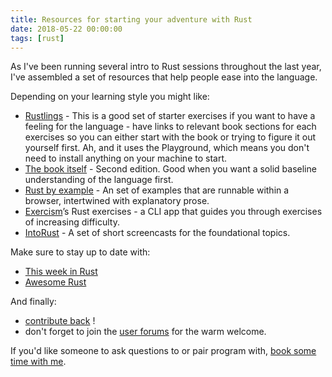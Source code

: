 ```yaml
---
title: Resources for starting your adventure with Rust
date: 2018-05-22 00:00:00
tags: [rust]
---
```


As I've been running several intro to Rust sessions throughout the last year, I've assembled a set of resources that help people ease into the language.

Depending on your learning style you might like:

- [Rustlings](https://github.com/rustlings/rustlings) - This is a good set of starter exercises if you want to have a feeling for the language - have links to relevant book sections for each exercises so you can either start with the book or trying to figure it out yourself first. Ah, and it uses the Playground, which means you don't need to install anything on your machine to start.
- [The book itself](https://doc.rust-lang.org/stable/book/second-edition/index.html) - Second edition. Good when you want a solid baseline understanding of the language first.
- [Rust by example](https://doc.rust-lang.org/stable/rust-by-example/) - An set of examples that are runnable within a browser, intertwined with explanatory prose.
- [Exercism](http://exercism.io/)’s Rust exercises - a CLI app that guides you through exercises of increasing difficulty.
- [IntoRust](http://intorust.com/) - A set of short screencasts for the foundational topics.

Make sure to stay up to date with:

- [This week in Rust](https://this-week-in-rust.org/)
- [Awesome Rust](https://rust.libhunt.com/)

And finally:

- [contribute back](https://www.rustaceans.org/findwork/starters) !
- don't forget to join the [user forums](http://users.rust-lang.org/) for the warm welcome.

If you'd like someone to ask questions to or pair program with, [book some time with me](https://calendly.com/cyplo/pair-programming/).
